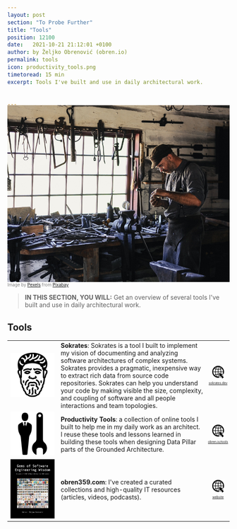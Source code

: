 ```yaml
---
layout: post
section: "To Probe Further"
title: "Tools"
position: 12100
date:   2021-10-21 21:12:01 +0100
author: by Željko Obrenović (obren.io)
permalink: tools
icon: productivity_tools.png
timetoread: 15 min
excerpt: Tools I've built and use in daily architectural work.


---
```

<img style="margin-top: -20px; width: 100%; height: 400px; object-fit: cover"
src="assets/images/arch/adult-gfd09399f9_1920.jpg">
<div style="font-size: 70%; margin-top: -16px; color: grey; margin-bottom: 12px">
Image by <a href="https://pixabay.com/users/pexels-2286921/?utm_source=link-attribution&amp;utm_medium=referral&amp;utm_campaign=image&amp;utm_content=1866533">Pexels</a> from <a href="https://pixabay.com//?utm_source=link-attribution&amp;utm_medium=referral&amp;utm_campaign=image&amp;utm_content=1866533">Pixabay</a>
</div>

> **IN THIS SECTION, YOU WILL:** Get an overview of several tools I've built and use in daily architectural work.

<style>
    .book {
        min-width: 100px;
        width: 100px;
    }
    .icon {
        min-width: 30px;
        width: 30px;
    }

    .icon-container {
    
    }

    @media only screen and (max-width: 768px) {
        [class="icon-container"] {
            display: none;
        }
    }
</style>

## Tools

<table>
<tr class="icon-container">
<td style="width: 80px">
<img src="assets/images/books/sokrates.png" class="book">
</td>
<td>
<b>Sokrates</b>: Sokrates is a tool I built to implement my vision of documenting and analyzing software architectures of complex systems.
Sokrates provides a pragmatic, inexpensive way to extract rich data from source code repositories.
Sokrates can help you understand your code by making visible the size, complexity, and coupling of software and all people interactions and team topologies.
</td>
<td style="font-size: 50%; line-height: 12px; text-align: center">
<div>
<a target="_blank" href="https://sokrates.dev">
<img src="assets/icons/web.png" class="icon"><div>sokrates.dev</div>
</a>
</div>
</td>
</tr>
<tr>
<td class="icon-container">
<img src="assets/images/books/productivity_tools.png" class="book">
</td>
<td>
<b>Productivity Tools</b>: a collection of online tools I built to help me in my daily work as an architect. I reuse these tools and lessons learned in building these tools when designing Data Pillar parts of the Grounded Architecture.
</td>
<td style="font-size: 50%; line-height: 12px; text-align: center">
<div>
<a target="_blank" href="https://obren.io/tools">
<img src="assets/icons/web.png" class="icon"><div>obren.io/tools</div>
</a>
</div>
</td>
</tr>
<tr>
<td class="icon-container">
<img src="assets/images/arch/obren359.jpeg" class="book">
</td>
<td>
<b>obren359.com</b>: I've created a curated collections and high-quality IT resources (articles, videos, podcasts).
</td>
<td style="font-size: 50%; line-height: 12px; text-align: center">
<div>
<a target="_blank" href="https://www.obren359.com/">
<img src="assets/icons/web.png" class="icon"><div>website</div>
</a>
</div>
</td>
</tr>
</table>




